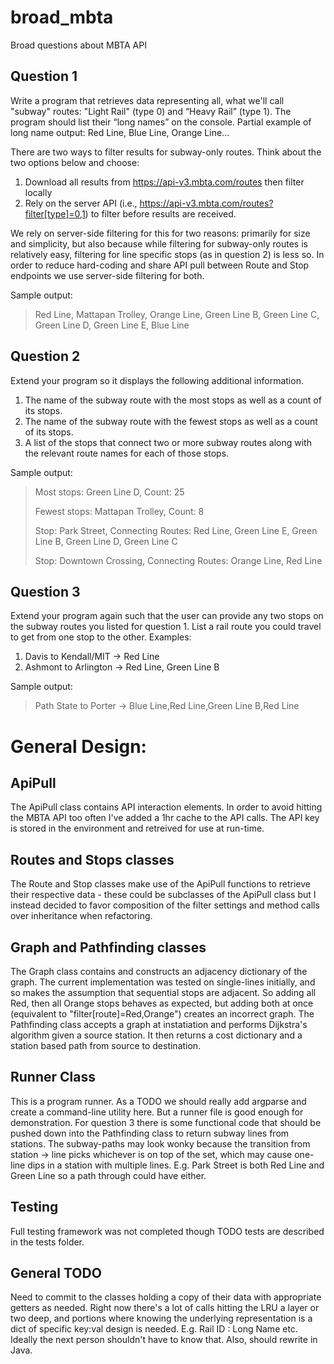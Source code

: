 # broad_mbta
Broad questions about MBTA API

## Question 1
Write a program that retrieves data representing all, what we'll call "subway" routes: "Light Rail" (type 0) and “Heavy Rail” (type 1). The program should list their “long names” on the console.
Partial example of long name output: Red Line, Blue Line, Orange Line...

There are two ways to filter results for subway-only routes. Think about the two options below and choose:
1. Download all results from https://api-v3.mbta.com/routes then filter locally
2. Rely on the server API (i.e., https://api-v3.mbta.com/routes?filter[type]=0,1) to filter before results
are received.

We rely on server-side filtering for this for two reasons: primarily for size and simplicity, but also because while filtering for subway-only routes is relatively easy, filtering for line specific stops (as in question 2) is less so. In order to reduce hard-coding and share API pull between Route and Stop endpoints we use server-side filtering for both. 


Sample output: 
> Red Line, Mattapan Trolley, Orange Line, Green Line B, Green Line C, Green Line D, Green Line E, Blue Line

## Question 2
Extend your program so it displays the following additional information.
1. The name of the subway route with the most stops as well as a count of its stops.
2. The name of the subway route with the fewest stops as well as a count of its stops.
3. A list of the stops that connect two or more subway routes along with the relevant route names for
each of those stops.

Sample output:
> Most stops: Green Line D, Count: 25
> 
> Fewest stops: Mattapan Trolley, Count: 8
> 
> Stop: Park Street, Connecting Routes: Red Line, Green Line E, Green Line B, Green Line D, Green Line C
> 
> Stop: Downtown Crossing, Connecting Routes: Orange Line, Red Line

## Question 3
Extend your program again such that the user can provide any two stops on the subway routes you listed for
question 1.
List a rail route you could travel to get from one stop to the other. 
Examples:
1. Davis to Kendall/MIT -> Red Line
2. Ashmont to Arlington -> Red Line, Green Line B

Sample output:
> Path State to Porter -> Blue Line,Red Line,Green Line B,Red Line

# General Design:
## ApiPull
The ApiPull class contains API interaction elements. In order to avoid hitting the MBTA API too often I've added a 1hr cache to the API calls. The API key is stored in the environment and retreived for use at run-time. 

## Routes and Stops classes
The Route and Stop classes make use of the ApiPull functions to retrieve their respective data - these could be subclasses of the ApiPull class but I instead decided to favor composition of the filter settings and method calls over inheritance when refactoring. 

## Graph and Pathfinding classes
The Graph class contains and constructs an adjacency dictionary of the graph. The current implementation was tested on single-lines initially, and so makes the assumption that sequential stops are adjacent. So adding all Red, then all Orange stops behaves as expected, but adding both at once (equivalent to "filter[route]=Red,Orange") creates an incorrect graph. 
The Pathfinding class accepts a graph at instatiation and performs Dijkstra's algorithm given a source station. It then returns a cost dictionary and a station based path from source to destination.

## Runner Class
This is a program runner. As a TODO we should really add argparse and create a command-line utility here. But a runner file is good enough for demonstration. For question 3 there is some functional code that should be pushed down into the Pathfinding class to return subway lines from stations. The subway-paths may look wonky because the transition from station -> line picks whichever is on top of the set, which may cause one-line dips in a station with multiple lines. E.g. Park Street is both Red Line and Green Line so a path through could have either. 

## Testing
Full testing framework was not completed though TODO tests are described in the tests folder. 

## General TODO
Need to commit to the classes holding a copy of their data with appropriate getters as needed. Right now there's a lot of calls hitting the LRU a layer or two deep, and portions where knowing the underlying representation is a dict of specific key:val design is needed. E.g. Rail ID : Long Name etc. Ideally the next person shouldn't have to know that. Also, should rewrite in Java. 